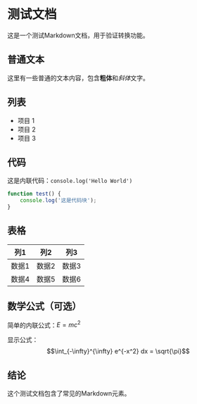 # 测试文档

这是一个测试Markdown文档，用于验证转换功能。

## 普通文本

这里有一些普通的文本内容，包含**粗体**和*斜体*文字。

## 列表

- 项目 1
- 项目 2
- 项目 3

## 代码

这是内联代码：`console.log('Hello World')`

```javascript
function test() {
    console.log('这是代码块');
}
```

## 表格

| 列1 | 列2 | 列3 |
|-----|-----|-----|
| 数据1 | 数据2 | 数据3 |
| 数据4 | 数据5 | 数据6 |

## 数学公式（可选）

简单的内联公式：$E = mc^2$

显示公式：
$$\int_{-\infty}^{\infty} e^{-x^2} dx = \sqrt{\pi}$$

## 结论

这个测试文档包含了常见的Markdown元素。